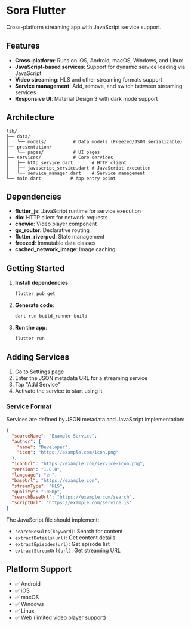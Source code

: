 # Sora Flutter

Cross-platform streaming app with JavaScript service support.

## Features

- **Cross-platform**: Runs on iOS, Android, macOS, Windows, and Linux
- **JavaScript-based services**: Support for dynamic service loading via JavaScript
- **Video streaming**: HLS and other streaming formats support
- **Service management**: Add, remove, and switch between streaming services
- **Responsive UI**: Material Design 3 with dark mode support

## Architecture

```
lib/
├── data/
│   └── models/          # Data models (Freezed/JSON serializable)
├── presentation/
│   └── pages/           # UI pages
├── services/            # Core services
│   ├── http_service.dart       # HTTP client
│   ├── javascript_service.dart # JavaScript execution
│   └── service_manager.dart    # Service management
└── main.dart           # App entry point
```

## Dependencies

- **flutter_js**: JavaScript runtime for service execution
- **dio**: HTTP client for network requests
- **chewie**: Video player component
- **go_router**: Declarative routing
- **flutter_riverpod**: State management
- **freezed**: Immutable data classes
- **cached_network_image**: Image caching

## Getting Started

1. **Install dependencies**:
   ```bash
   flutter pub get
   ```

2. **Generate code**:
   ```bash
   dart run build_runner build
   ```

3. **Run the app**:
   ```bash
   flutter run
   ```

## Adding Services

1. Go to Settings page
2. Enter the JSON metadata URL for a streaming service
3. Tap "Add Service"
4. Activate the service to start using it

### Service Format

Services are defined by JSON metadata and JavaScript implementation:

```json
{
  "sourceName": "Example Service",
  "author": {
    "name": "Developer",
    "icon": "https://example.com/icon.png"
  },
  "iconUrl": "https://example.com/service-icon.png",
  "version": "1.0.0",
  "language": "en",
  "baseUrl": "https://example.com",
  "streamType": "HLS",
  "quality": "1080p",
  "searchBaseUrl": "https://example.com/search",
  "scriptUrl": "https://example.com/service.js"
}
```

The JavaScript file should implement:
- `searchResults(keyword)`: Search for content
- `extractDetails(url)`: Get content details
- `extractEpisodes(url)`: Get episode list
- `extractStreamUrl(url)`: Get streaming URL

## Platform Support

- ✅ Android
- ✅ iOS
- ✅ macOS
- ✅ Windows
- ✅ Linux
- ✅ Web (limited video player support)
